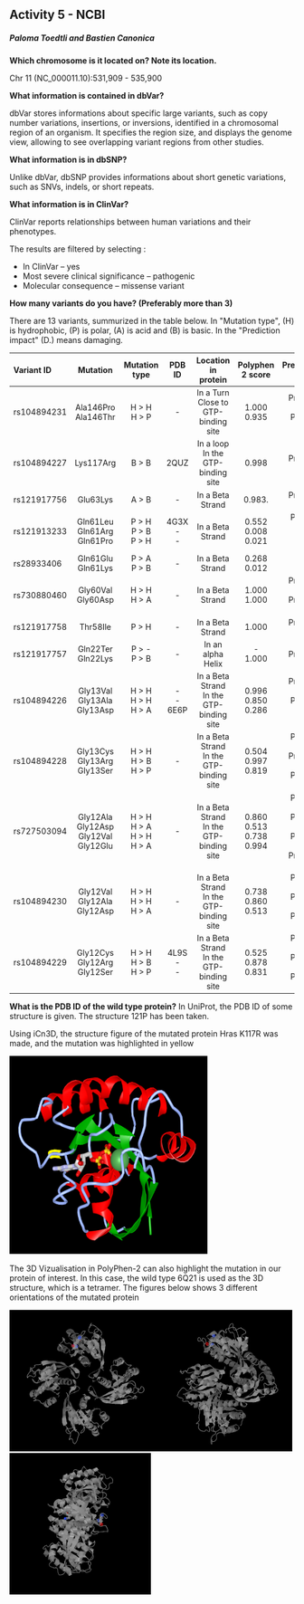 ## Activity 5 - NCBI 

##### Paloma Toedtli and Bastien Canonica

**Which chromosome is it located on? Note its location.**

Chr 11 (NC_000011.10):531,909 - 535,900

**What information is contained in dbVar?**

dbVar stores informations about specific large variants, such as copy number variations, insertions, or inversions, identified in a chromosomal region of an organism. It specifies the region size, and displays the genome view, allowing to see overlapping variant regions from other studies.

**What information is in dbSNP?**

Unlike dbVar, dbSNP provides informations about short genetic variations, such as SNVs, indels, or short repeats. 


**What information is in ClinVar?**

ClinVar reports relationships between human variations and their phenotypes.


The results are filtered by selecting :
- In ClinVar – yes
- Most severe clinical significance – pathogenic
- Molecular consequence – missense variant

**How many variants do you have? (Preferably more than 3)**

There are 13 variants, summurized in the table below. In "Mutation type", (H) is hydrophobic, (P) is polar, (A) is acid and (B) is basic. 
In the "Prediction impact" (D.) means damaging.

| Variant ID       |   Mutation                       | Mutation type           |   PDB ID       |              Location in protein         | Polyphen 2 score         | Prediction impact | 
| :---             |    :----:                        |     :---:               |    :---:       |                     :---:                |      :---:               |              ---: |
| rs104894231      | Ala146Pro  Ala146Thr             | H > H<br>H > P          | - |    In a Turn<br>Close to GTP-binding site          |      1.000<br>0.935      | Probably D.<br>Possibly D. |
| rs104894227      | Lys117Arg              | B > B          | 2QUZ<br>  |    In a loop<br>In the GTP-binding site            |      0.998      | Probably D.<br> |
| rs121917756      | Glu63Lys                         | A > B                   | -    |    In a Beta Strand                                |      0.983.              | Probably D. |
| rs121913233      | Gln61Leu<br>Gln61Arg<br>Gln61Pro | P > H<br>P > B<br>P > H | 4G3X<br>-<br>-    |    In a Beta Strand                                | 0.552<br>0.008<br>0.021  | Possibly D.<br>Benign<br>Benign   |
| rs28933406       | Gln61Glu<br>Gln61Lys             | P > A<br>P > B          | -    |    In a Beta Strand                                |      0.268<br>0.012      | Benign<br>Benign     |
| rs730880460      | Gly60Val<br>Gly60Asp             | H > H<br>H > A          | -    |    In a Beta Strand                                |      1.000<br>1.000      | Probably D.<br>Probably D.    |
| rs121917758      | Thr58Ile                         | P > H                   | -    |    In a Beta Strand                                |      1.000               | Probably D.    |
| rs121917757      | Gln22Ter<br>Gln22Lys             | P > -<br>P > B          | -    |    In an alpha Helix                               |      -<br>1.000          | -<br>Probably D.|
| rs104894226      | Gly13Val<br>Gly13Ala<br>Gly13Asp | H > H<br>H > H<br>H > A | -<br>-<br>6E6P    |    In a Beta Strand<br> In the GTP-binding site   |  0.996<br>0.850<br>0.286 |   Probably D.<br>Possibly D.<br>Benign   |
| rs104894228      | Gly13Cys<br>Gly13Arg<br>Gly13Ser | H > H<br>H > B<br>H > P | -    |    In a Beta Strand<br> In the GTP-binding site    |  0.504<br>0.997<br>0.819 |   Possibly D.<br>Probably D.<br>Possibly D.    |
| rs727503094      | Gly12Ala<br>Gly12Asp<br>Gly12Val<br>Gly12Glu | H > H<br>H > A<br>H > H<br>H > A     | -    |    In a Beta Strand<br> In the GTP-binding site|  0.860<br>0.513<br>0.738<br>0.994 |   Possibly D.<br>Possibly D.<br>Possibly D.<br>Probably D.   |
| rs104894230      | Gly12Val<br>Gly12Ala<br>Gly12Asp | H > H<br>H > H<br>H > A | -    |    In a Beta Strand<br> In the GTP-binding site    |  0.738<br>0.860<br>0.513 |  Possibly D.<br>Possibly D.<br>Possibly D.   |
| rs104894229      | Gly12Cys<br>Gly12Arg<br>Gly12Ser | H > H<br>H > B<br>H > P | 4L9S<br>-<br>- |    In a Beta Strand<br> In the GTP-binding site    |  0.525<br>0.878<br>0.831 |   Possibly D.<br>Possibly D.<br>Possibly D.  |


**What is the PDB ID of the wild type protein?**
In UniProt, the PDB ID of some structure is given. The structure 121P has been taken.


Using iCn3D, the structure figure of the mutated protein Hras K117R was made, and the mutation was highlighted in yellow

<img src="2QUZ.png" width="350" height="350">

The 3D Vizualisation in PolyPhen-2 can also highlight the mutation in our protein of interest. In this case, the wild type 6Q21 is used as the 3D structure, which is a tetramer. The figures below shows 3 different orientations of the mutated protein

<img src="k117r1.png" width="250"><img src="k117r2.png" width="250"><img src="k117r3.png" width="250">
